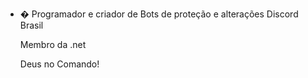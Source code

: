 - � Programador e criador de Bots de proteção e alterações 
     Discord Brasil

     Membro da .net
    
    Deus no Comando!
